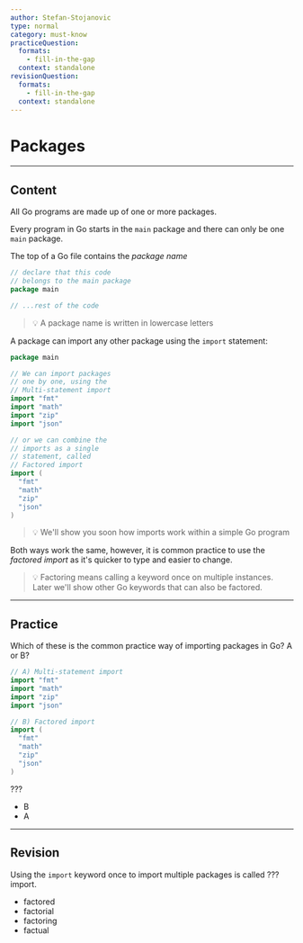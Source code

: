 ```yaml
---
author: Stefan-Stojanovic
type: normal
category: must-know
practiceQuestion:
  formats:
    - fill-in-the-gap
  context: standalone
revisionQuestion:
  formats:
    - fill-in-the-gap
  context: standalone
---
```


# Packages


---

## Content

All Go programs are made up of one or more packages.

Every program in Go starts in the `main` package and there can only be one `main` package.

The top of a Go file contains the *package name*

```go
// declare that this code
// belongs to the main package
package main

// ...rest of the code
```

> 💡 A package name is written in lowercase letters

A package can import any other package using the `import` statement:

```go
package main

// We can import packages
// one by one, using the
// Multi-statement import
import "fmt"
import "math"
import "zip"
import "json"

// or we can combine the
// imports as a single
// statement, called
// Factored import
import (
  "fmt"
  "math"
  "zip"
  "json"
)
```

> 💡 We'll show you soon how imports work within a simple Go program

Both ways work the same, however, it is common practice to use the *factored import* as it's quicker to type and easier to change.

> 💡 Factoring means calling a keyword once on multiple instances. Later we'll show other Go keywords that can also be factored.


---

## Practice

Which of these is the common practice way of importing packages in Go? A or B?

```go
// A) Multi-statement import
import "fmt"
import "math"
import "zip"
import "json"

// B) Factored import
import (
  "fmt"
  "math"
  "zip"
  "json"
)
```

???

- B
- A


---

## Revision

Using the `import` keyword once to import multiple packages is called ??? import.

- factored
- factorial
- factoring
- factual
